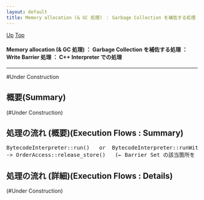 ```yaml
---
layout: default
title: Memory allocation (& GC 処理) ： Garbage Collection を補佐する処理 ： Write Barrier 処理 ： C++ Interpreter での処理
---
```

[Up](no2114EV0.html) [Top](../index.html)

#### Memory allocation (& GC 処理) ： Garbage Collection を補佐する処理 ： Write Barrier 処理 ： C++ Interpreter での処理

--- 
#Under Construction

## 概要(Summary)
(#Under Construction)

## 処理の流れ (概要)(Execution Flows : Summary)
<div class="flow-abst"><pre>
BytecodeInterpreter::run()   or  BytecodeInterpreter::runWithChecks()
-&gt; OrderAccess::release_store()   (← Barrier Set の該当箇所を dirty 化する)
</pre></div>

## 処理の流れ (詳細)(Execution Flows : Details)
(#Under Construction)







